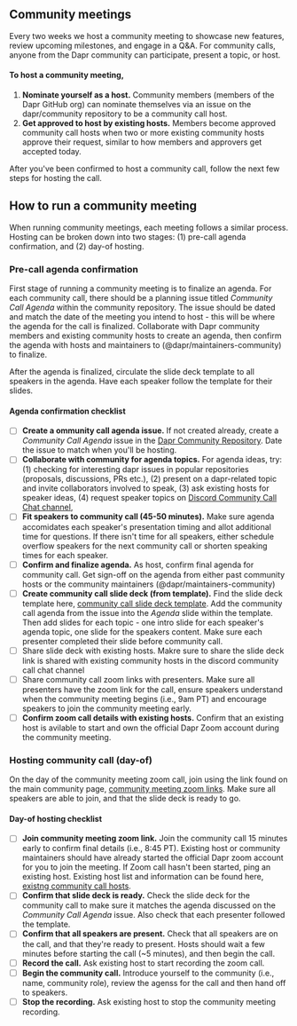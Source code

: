 ## Community meetings
Every two weeks we host a community meeting to showcase new features, review upcoming milestones, and engage in a Q&A. For community calls, anyone from the Dapr community can participate, present a topic, or host.

#### To host a community meeting, 
1. **Nominate yourself as a host.** Community members (members of the Dapr GitHub org) can nominate themselves via an issue on the dapr/community repository to be a community call host. 
2. **Get approved to host by existing hosts.** Members become approved community call hosts when two or more existing community hosts approve their request, similar to how members and approvers get accepted today.

After you've been confirmed to host a community call, follow the next few steps for hosting the call. 

## How to run a community meeting
When running community meetings, each meeting follows a similar process. Hosting can be broken down into two stages: (1) pre-call agenda confirmation, and (2) day-of hosting. 

### Pre-call agenda confirmation 
First stage of running a community meeting is to finalize an agenda. For each community call, there should be a planning issue titled  _Community Call Agenda_  within the community repository. The issue should be dated and match the date of the meeting you intend to host - this will be where the agenda for the call is finalized. Collaborate with Dapr community members and existing community hosts to create an agenda, then confirm the agenda with hosts and maintainers to (@dapr/maintainers-community) to finalize. 

After the agenda is finalized, circulate the slide deck template to all speakers in the agenda. Have each speaker follow the template for their slides.

#### Agenda confirmation checklist
- [ ] **Create a ommunity call agenda issue.** If not created already, create a _Community Call Agenda_ issue in the [Dapr Community Repository](https://github.com/dapr/community). Date the issue to match when you'll be hosting.
- [ ] **Collaborate with community for agenda topics.** For agenda ideas, try: (1) checking for interesting dapr issues in popular repositories (proposals, discussions, PRs etc.), (2) present on a dapr-related topic and invite collaborators involved to speak, (3) ask existing hosts for speaker ideas, (4) request speaker topics on [Discord Community Call Chat channel](https://discord.com/invite/ptHhX6jc34), 
- [ ] **Fit speakers to community call (45-50 minutes).** Make sure agenda accomidates each speaker's presentation timing and allot additional time for questions. If there isn't time for all speakers, either schedule overflow speakers for the next community call or shorten speaking times for each speaker.
- [ ] **Confirm and finalize agenda.** As host, confirm final agenda for community call. Get sign-off on the agenda from either past community hosts or the community maintainers (@dapr/maintainers-community)
- [ ] **Create community call slide deck (from template).** Find the slide deck template here, [community call slide deck template](community-call-slide-deck-template.md). Add the community call agenda from the issue into the _Agenda_ slide within the template. Then add slides for each topic - one intro slide for each speaker's agenda topic, one slide for the speakers content. Make sure each presenter completed their slide before community call. 
- [ ] Share slide deck with existing hosts. Makre sure to share the slide deck link is shared with existing community hosts in the discord community call chat channel
- [ ] Share community call zoom links with presenters. Make sure all presenters have the zoom link for the call, ensure speakers understand when the community meeting begins (i.e., 9am PT) and encourage speakers to join the community meeting early. 
- [ ] **Confirm zoom call details with existing hosts.** Confirm that an existing host is avilable to start and own the official Dapr Zoom account during the community meeting. 

### Hosting community call (day-of)
On the day of the community meeting zoom call, join using the link found on the main community page, [community meeting zoom links](https://github.com/dapr/community#community-meetings). Make sure all speakers are able to join, and that the slide deck is ready to go.

#### Day-of hosting checklist
- [ ] **Join community meeting zoom link.** Join the community call 15 minutes early to confirm final details (i.e., 8:45 PT). Existing host or community maintainers should have already started the official Dapr zoom account for you to join the meeting. If Zoom call hasn't been started, ping an existing host. Existing host list and information can be found here, [existng community call hosts](existing-hosts.md). 
- [ ] **Confirm that slide deck is ready.** Check the slide deck for the community call to make sure it matches the agenda discussed on the _Community Call Agenda_ issue. Also check that each presenter followed the template.
- [ ] **Confirm that all speakers are present.** Check that all speakers are on the call, and that they're ready to present. Hosts should wait a few minutes before starting the call (~5 minutes), and then begin the call. 
- [ ] **Record the call.** Ask existing host to start recording the zoom call. 
- [ ] **Begin the community call.** Introduce yourself to the community (i.e., name, community role), review the agenss for the call and then hand off to speakers. 
- [ ] **Stop the recording.** Ask existing host to stop the community meeting recording. 
